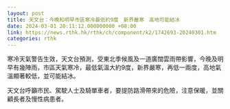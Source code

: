 ```yaml
---
layout: post
title: 天文台：今晚和明早市區寒冷最低約9度　新界嚴寒　高地可能結冰
date: 2024-03-01 20:11:12.000000000 +08:00
link: https://news.rthk.hk/rthk/ch/component/k2/1742693-20240301.htm
categories: rthk
---
```


寒冷天氣警告生效，天文台預測，受東北季候風及一道廣闊雲雨帶影響，今晚及明早有幾陣雨，市區天氣寒冷，最低氣溫大約9度，新界嚴寒，再低一兩度，高地氣溫顯著較低，並可能結冰。

天文台呼籲市民、駕駛人士及騎單車者，要提防路滑帶來的危險，注意保暖，並關顧長者及慢性病患者。
